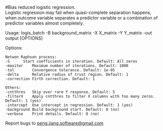 #Bias reduced logistic regression.  
Logistic regression may fail when quasi-complete separation happens, when outcome variable separates a predictor variable or a combination of predictor variables almost completely.  

Usage: logis_batch -B background_matrix -X X_matrix -Y Y_matrix -out output [OPTIONS]  

Options:  
  
	Netwon Raphson process:  
	-S		Start coefficients in iteration. Default: All zeros   
	-maxiter	Maximum number of iterations. Default: 1000  
	-tol		Convergence tolerance. Default: 1e-05  
	-delta		Relative radius of trust region. Default: 1  
	-correction	Firth correction. Default: 1  
  
	Others:  
	-cntthres	Skip over rare Y response. Default: 5  
	-filterX	Apply cntthres to filter X columns with too many zeros. Default: 1 (yes)  
	-intercept	Use intercept in regression. Default: 1 (yes)  
	-background	Build background start. Default: 0 (no)  
	-verbose	Print details. Default: 0 (no)  
  
Report bugs to peng.jiang.software@gmail.com  
